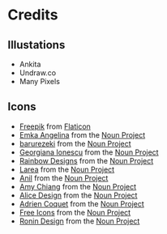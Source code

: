 # Credits

## Illustations

- Ankita
- Undraw.co
- Many Pixels

## Icons

- [Freepik](https://www.flaticon.com/authors/freepik) from [Flaticon](https://www.flaticon.com/)
- [Emka Angelina](https://thenounproject.com/jackmoyko/) from the [Noun Project](https://thenounproject.com)
- [barurezeki](https://thenounproject.com/barurezeki10/) from the [Noun Project](https://thenounproject.com)
- [Georgiana Ionescu](https://thenounproject.com/georgiana.ionescu/) from the [Noun Project](https://thenounproject.com)
- [Rainbow Designs](https://thenounproject.com/iahmadali26/) from the [Noun Project](https://thenounproject.com)
- [Larea](https://thenounproject.com/lareadesign) from the [Noun Project](https://thenounproject.com)
- [Anil](https://thenounproject.com/kiranshastry15) from the [Noun Project](https://thenounproject.com)
- [Amy Chiang](https://thenounproject.com/amyc) from the [Noun Project](https://thenounproject.com)
- [Alice Design](https://thenounproject.com/rose-alice-design) from the [Noun Project](https://thenounproject.com)
- [Adrien Coquet](https://thenounproject.com/coquet_adrien) from the [Noun Project](https://thenounproject.com)
- [Free Icons](https://thenounproject.com/engineeratanalysis) from the [Noun Project](https://thenounproject.com)
- [Ronin Design](https://thenounproject.com/ronindesign.id) from the [Noun Project](https://thenounproject.com)
